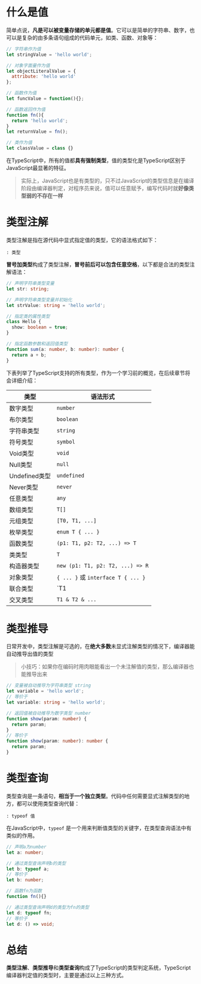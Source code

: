 # 什么是值

简单点说，**凡是可以被变量存储的单元都是值**。它可以是简单的字符串、数字，也可以是复杂的由多条语句组成的代码单元，如类、函数、对象等：

```javascript
// 字符串作为值
let stringValue = 'hello world';

// 对象字面量作为值
let objectLiteralValue = {
  attribute: 'hello world'
};

// 函数作为值
let funcValue = function(){};

// 函数返回作为值
function fn(){
  return 'hello world';
}
let returnValue = fn();

// 类作为值
let classValue = class {}
```

在TypeScript中，所有的值都**具有强制类型**，值的类型化是TypeScript区别于JavaScript最显著的特征。

> 实际上，JavaScript也是有类型的，只不过JavaScript的类型信息是在编译阶段由编译器判定，对程序员来说，值可以任意赋予，编写代码时就**好像类型弱的不存在一样**


# 类型注解

类型注解是指在源代码中显式指定值的类型，它的语法格式如下：

```
: 类型
```

**冒号加类型**构成了类型注解，**冒号前后可以包含任意空格**，以下都是合法的类型注解语法：

```typescript
// 声明字符串类型变量
let str: string;

// 声明字符串类型变量并初始化
let strValue: string = 'hello world';

// 指定类的属性类型
class Hello {
  show: boolean = true;
}

// 指定函数参数和返回值类型
function sum(a: number, b: number): number {
  return a + b;
}
```

下表列举了TypeScript支持的所有类型，作为一个学习前的概览，在后续章节将会详细介绍：

类型|语法形式 
-|-
数字类型 | `number`
布尔类型 | `boolean`
字符串类型 | `string`
符号类型 | `symbol`
Void类型 | `void`
Null类型 | `null`
Undefined类型 | `undefined`
Never类型 | `never`
任意类型 | `any`
数组类型 | `T[]`
元组类型 | `[T0, T1, ...]`
枚举类型 | `enum T { ... }`
函数类型 | `(p1: T1, p2: T2, ...) => T`
类类型 | `T`
构造器类型 | `new (p1: T1, p2: T2, ...) => R`
对象类型 | `{ ... }` 或 `interface T { ... }`
联合类型 | `T1 | T2 | ...`
交叉类型 | `T1 & T2 & ...`


# 类型推导

日常开发中，类型注解是可选的，在**绝大多数**未显式注解类型的情况下，编译器能自动推导出值的类型

> 小技巧：如果你在编码时用肉眼能看出一个未注解值的类型，那么编译器也能推导出来

```typescript
// 变量被自动推导为字符串类型 string
let variable = 'hello world';
// 等价于
let variable: string = 'hello world';

// 返回值被自动推导为数字类型 number
function show(param: number) {
  return param;
}
// 等价于
function show(param: number): number {
  return param;
}
```

# 类型查询

类型查询是一条语句，**相当于一个独立类型**。代码中任何需要显式注解类型的地方，都可以使用类型查询代替：

```
: typeof 值
```

在JavaScript中，`typeof` 是一个用来判断值类型的关键字，在类型查询语法中有类似的作用。

```typescript
// 声明a为number
let a: number;

// 通过类型查询声明b的类型
let b: typeof a;
// 等价于
let b: number;

// 函数fn为函数
function fn(){}

// 通过类型查询声明d的类型为fn的类型
let d: typeof fn;
// 等价于
let d: () => void;
```

# 总结

**类型注解**、**类型推导**和**类型查询**构成了TypeScript的类型判定系统，TypeScript编译器判定值的类型时，主要是通过以上三种方式。